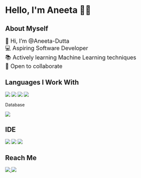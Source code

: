 
<!---
Aneeta-Dutta/Aneeta-Dutta is a ✨ special ✨ repository because its `README.md` (this file) appears on your GitHub profile.
You can click the Preview link to take a look at your changes.
--->
<h1>
    Hello, I'm Aneeta 👩‍💻
</h1>

<h2>
    About Myself
</h2>

<p>
    <font size="4">
      👋 Hi, I’m @Aneeta-Dutta <br/>
      💻 Aspiring Software Developer <br/>
      📚 Actively learning Machine Learning techniques <br/>
      🙌 Open to collaborate
    </font>
</p>

<h2 >
    Languages I Work With
</h2>

<p >
    <img src="https://img.shields.io/badge/c-%2300599C.svg?style=for-the-badge&logo=c&logoColor=white">
    <img src="https://img.shields.io/badge/Java-ED8B00?style=for-the-badge&logo=java&logoColor=white">
    <img src="https://img.shields.io/badge/python%20-%2314354C.svg?&style=for-the-badge&logo=python&logoColor=white">
    <img src="https://img.shields.io/badge/html5-%23E34F26.svg?style=for-the-badge&logo=html5&logoColor=white">
    <p>Database</p><img src="https://img.shields.io/badge/MySQL-00000F?style=for-the-badge&logo=mysql&logoColor=white">
</p>

<h2>IDE</h2>
<p>
    <img src="https://img.shields.io/badge/Visual_Studio-5C2D91?style=for-the-badge&logo=visual%20studio&logoColor=white">
    <img src="https://img.shields.io/badge/sublime_text-%23575757.svg?&style=for-the-badge&logo=sublime-text&logoColor=important">
    <img src="https://img.shields.io/badge/Colab-F9AB00?style=for-the-badge&logo=googlecolab&color=525252">
 </p>
 
<h2>Reach Me</h2>
<p>
    <a href="mailto:aneetadutta774@gmail.com">
        <img src="https://img.shields.io/badge/Gmail-D14836?style=for-the-badge&logo=gmail&logoColor=white">
    </a>
    <a href="https://www.linkedin.com/in/aneeta-dutta">
        <img src="https://img.shields.io/badge/linkedin-%230077B5.svg?style=for-the-badge&logo=linkedin&logoColor=white">
    </a>
</p>
